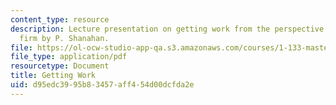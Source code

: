 ```yaml
---
content_type: resource
description: Lecture presentation on getting work from the perspective of a small
  firm by P. Shanahan.
file: https://ol-ocw-studio-app-qa.s3.amazonaws.com/courses/1-133-masters-of-engineering-concepts-of-engineering-practice-fall-2007/d95edc3995b83457aff454d00dcfda2e_lec_04_ps.pdf
file_type: application/pdf
resourcetype: Document
title: Getting Work
uid: d95edc39-95b8-3457-aff4-54d00dcfda2e
---
```

